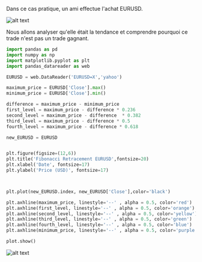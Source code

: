 Dans ce cas pratique, un ami effectue l'achat EURUSD.

![alt text](https://www.zupimages.net/up/22/04/7vht.png)

Nous allons analyser qu'elle était la tendance et comprendre pourquoi ce trade n'est pas un trade gagnant.

```python
import pandas as pd
import numpy as np
import matplotlib.pyplot as plt
import pandas_datareader as web

EURUSD = web.DataReader('EURUSD=X','yahoo')

maximum_price = EURUSD['Close'].max()
minimum_price = EURUSD['Close'].min()

difference = maximum_price - minimum_price
first_level = maximum_price - difference * 0.236
second_level = maximum_price - difference  * 0.382
third_level = maximum_price - difference * 0.5
fourth_level = maximum_price - difference * 0.618

new_EURUSD = EURUSD


plt.figure(figsize=(12,6))
plt.title('Fibonacci Retracement EURUSD',fontsize=20)
plt.xlabel('Date', fontsize=17)
plt.ylabel('Price (USD)', fontsize=17)



plt.plot(new_EURUSD.index, new_EURUSD['Close'],color='black')

plt.axhline(maximum_price, linestyle='--' , alpha = 0.5, color='red')
plt.axhline(first_level, linestyle='--' , alpha = 0.5, color='orange')
plt.axhline(second_level, linestyle='--' , alpha = 0.5, color='yellow')
plt.axhline(third_level, linestyle='--' , alpha = 0.5, color='green')
plt.axhline(fourth_level, linestyle='--' , alpha = 0.5, color='blue')
plt.axhline(minimum_price, linestyle='--' , alpha = 0.5, color='purple')

plot.show()

```

![alt text](https://www.zupimages.net/up/22/04/wwrt.png)

